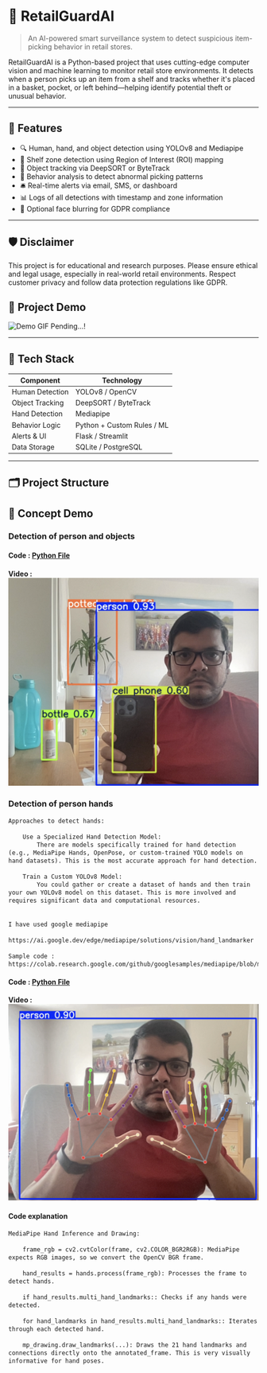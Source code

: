 # 🛒 RetailGuardAI

> An AI-powered smart surveillance system to detect suspicious item-picking behavior in retail stores.

RetailGuardAI is a Python-based project that uses cutting-edge computer vision and machine learning to monitor retail store environments. It detects when a person picks up an item from a shelf and tracks whether it's placed in a basket, pocket, or left behind—helping identify potential theft or unusual behavior.

---

## 📸 Features

- 🔍 Human, hand, and object detection using YOLOv8 and Mediapipe
- 🎯 Shelf zone detection using Region of Interest (ROI) mapping
- 🚶 Object tracking via DeepSORT or ByteTrack
- 🧠 Behavior analysis to detect abnormal picking patterns
- 🛎️ Real-time alerts via email, SMS, or dashboard
- 📊 Logs of all detections with timestamp and zone information
- 🔐 Optional face blurring for GDPR compliance

---

## 🛡️ Disclaimer

This project is for educational and research purposes. Please ensure ethical and legal usage, especially in real-world retail environments. Respect customer privacy and follow data protection regulations like GDPR.

## 🚀 Project Demo

![Demo GIF](.....!)  Pending...!

---

## 🧠 Tech Stack

| Component            | Technology               |
|---------------------|--------------------------|
| Human Detection      | YOLOv8 / OpenCV           |
| Object Tracking      | DeepSORT / ByteTrack      |
| Hand Detection       | Mediapipe                |
| Behavior Logic       | Python + Custom Rules / ML |
| Alerts & UI          | Flask / Streamlit         |
| Data Storage         | SQLite / PostgreSQL       |

---

## 🗂️ Project Structure

## 🚀 Concept Demo

### Detection of person and objects

#### Code :  [Python File](./models/personandobject_detection.py)

#### Video : [![Click to view demo](./demo/images/Personandobject.png)](./demo/videos/Personandobject_detection.mov)


### Detection of person hands 

    Approaches to detect hands:

        Use a Specialized Hand Detection Model: 
            There are models specifically trained for hand detection (e.g., MediaPipe Hands, OpenPose, or custom-trained YOLO models on hand datasets). This is the most accurate approach for hand detection.

        Train a Custom YOLOv8 Model: 
            You could gather or create a dataset of hands and then train your own YOLOv8 model on this dataset. This is more involved and requires significant data and computational resources.

    
    I have used google mediapipe

    https://ai.google.dev/edge/mediapipe/solutions/vision/hand_landmarker

    Sample code : https://colab.research.google.com/github/googlesamples/mediapipe/blob/main/examples/hand_landmarker/python/hand_landmarker.ipynb

#### Code :  [Python File](./models/personhands_detection.py)

#### Video : [![Click to view demo](./demo/images/personhands_detection.png)](./demo/videos/personhands_detection.mov)

#### Code explanation 

    MediaPipe Hand Inference and Drawing:

        frame_rgb = cv2.cvtColor(frame, cv2.COLOR_BGR2RGB): MediaPipe expects RGB images, so we convert the OpenCV BGR frame.

        hand_results = hands.process(frame_rgb): Processes the frame to detect hands.

        if hand_results.multi_hand_landmarks:: Checks if any hands were detected.

        for hand_landmarks in hand_results.multi_hand_landmarks:: Iterates through each detected hand.

        mp_drawing.draw_landmarks(...): Draws the 21 hand landmarks and connections directly onto the annotated_frame. This is very visually informative for hand poses.

